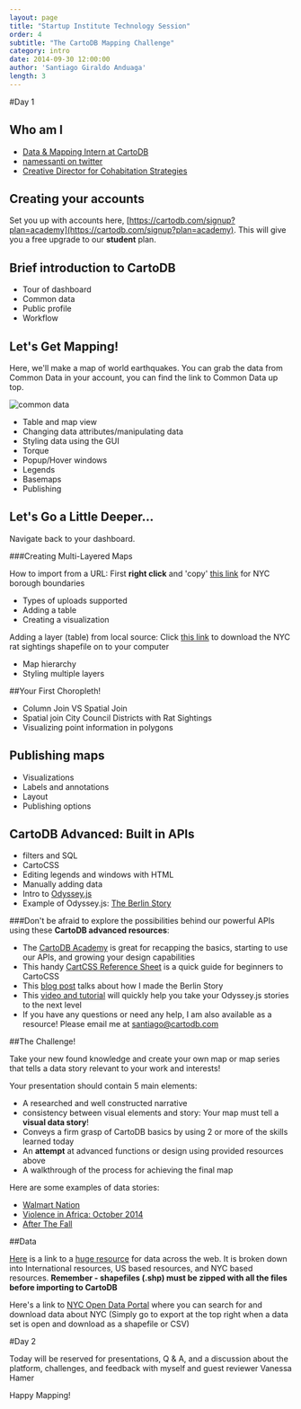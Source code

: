 ```yaml
---
layout: page
title: "Startup Institute Technology Session"
order: 4
subtitle: "The CartoDB Mapping Challenge"
category: intro
date: 2014-09-30 12:00:00
author: 'Santiago Giraldo Anduaga'
length: 3
---
```


#Day 1


## Who am I

* [Data & Mapping Intern at CartoDB](http://cartodb.com/team)
* [namessanti on twitter](http://twitter.com/namessanti)
* [Creative Director for Cohabitation Strategies](http://www.moma.org/visit/calendar/exhibitions/1438)

## Creating your accounts

Set you up with accounts here, [https://cartodb.com/signup?plan=academy](https://cartodb.com/signup?plan=academy). This will give you a free upgrade to our **student** plan.

## Brief introduction to CartoDB

* Tour of dashboard
* Common data
* Public profile
* Workflow

## Let's Get Mapping!

Here, we'll make a map of world earthquakes. You can grab the data from Common Data in your account, you can find the link to Common Data up top.

![common data](http://i.imgur.com/sFlZNKl.png)

* Table and map view
* Changing data attributes/manipulating data
* Styling data using the GUI
* Torque
* Popup/Hover windows
* Legends
* Basemaps
* Publishing

## Let's Go a Little Deeper...

Navigate back to your dashboard.

###Creating Multi-Layered Maps

How to import from a URL: 
First **right click** and 'copy' [this link](https://github.com/namessanti/workshop-data/blob/master/city_council_districts.zip?raw=true) for NYC borough boundaries

* Types of uploads supported
* Adding a table
* Creating a visualization

Adding a layer (table) from local source:
Click [this link](https://github.com/namessanti/workshop-data/blob/master/rat_sightings_2263.zip?raw=true) to download the NYC rat sightings shapefile on to your computer

* Map hierarchy
* Styling multiple layers

##Your First Choropleth!

* Column Join VS Spatial Join
* Spatial join City Council Districts with Rat Sightings
* Visualizing point information in polygons


## Publishing maps

* Visualizations
* Labels and annotations
* Layout
* Publishing options

## CartoDB Advanced: Built in APIs

* filters and SQL
* CartoCSS
* Editing legends and windows with HTML
* Manually adding data
* Intro to [Odyssey.js](http://cartodb.github.io/odyssey.js/)
* Example of Odyssey.js: [The Berlin Story](http://bl.ocks.org/namessanti/raw/d5cf706f68b7c6dce9a3/)

###Don't be afraid to explore the possibilities behind our powerful APIs using these **CartoDB advanced resources**:

* The [CartoDB Academy](http://academy.cartodb.com/) is great for recapping the basics, starting to use our APIs, and growing your design capabilities 
* This handy [CartCSS Reference Sheet](http://ebrelsford.github.io/talks/2014/Methods3/week7/materials/cartocss-reference.pdf) is a quick guide for beginners to CartoCSS
* This [blog post](http://blog.cartodb.com/berlin-wall-post/) talks about how I made the Berlin Story
* This [video and tutorial](http://cartodb.github.io/odyssey.js/documentation/) will quickly help you take your Odyssey.js stories to the next level
* If you have any questions or need any help, I am also available as a resource! Please email me at santiago@cartodb.com

##The Challenge!

Take your new found knowledge and create your own map or map series that tells a data story relevant to your work and interests!

Your presentation should contain 5 main elements:
* A researched and well constructed narrative
* consistency between visual elements and story: Your map must tell a **visual data story**!
* Conveys a firm grasp of CartoDB basics by using 2 or more of the skills learned today
* An **attempt** at advanced functions or design using provided resources above
* A walkthrough of the process for achieving the final map

Here are some examples of data stories:
* [Walmart Nation](http://cdb.io/113rw46)
* [Violence in Africa: October 2014](http://cdb.io/1yYw8Ux)
* [After The Fall](http://cdb.io/1yjVagF)

##Data

[Here](http://geox4.neocities.org/) is a link to a [huge resource](http://geox4.neocities.org/) for data across the web. It is broken down into International resources, US based resources, and NYC based resources. **Remember - shapefiles (.shp) must be zipped with all the files before importing to CartoDB**

Here's a link to [NYC Open Data Portal](https://nycopendata.socrata.com/) where you can search for and download data about NYC (Simply go to export at the top right when a data set is open and download as a shapefile or CSV)

#Day 2

Today will be reserved for presentations, Q & A, and a discussion about the platform, challenges, and feedback with myself and guest reviewer Vanessa Hamer

Happy Mapping!
